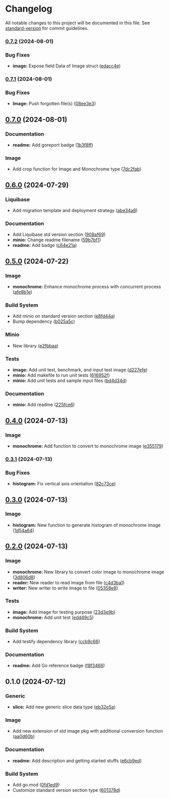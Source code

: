 # Changelog

All notable changes to this project will be documented in this file. See [standard-version](https://github.com/conventional-changelog/standard-version) for commit guidelines.

### [0.7.2](https://github.com/mushoffa/gorengan/compare/v0.7.1...v0.7.2) (2024-08-01)


### Bug Fixes

* **image:** Expose field Data of Image struct ([edacc4e](https://github.com/mushoffa/gorengan/commit/edacc4e7373c38929734bf3e336d9694b8f797ba))

### [0.7.1](https://github.com/mushoffa/gorengan/compare/v0.7.0...v0.7.1) (2024-08-01)


### Bug Fixes

* **Image:** Push forgotten file(s) ([08ee3e3](https://github.com/mushoffa/gorengan/commit/08ee3e32304c7194f517c69d92b96b95bb004e19))

## [0.7.0](https://github.com/mushoffa/gorengan/compare/v0.6.0...v0.7.0) (2024-08-01)


### Documentation

* **readme:** Add goreport badge ([1b3f8ff](https://github.com/mushoffa/gorengan/commit/1b3f8ff8fceaf2ef1ee816c210457cf4a0d00f3c))


### Image

* Add crop function for Image and Monochrome type ([7dc2fab](https://github.com/mushoffa/gorengan/commit/7dc2fabaeb35df7e01249fe5e7132da8d0ebccf1))

## [0.6.0](https://github.com/mushoffa/gorengan/compare/v0.5.0...v0.6.0) (2024-07-29)


### Liquibase

* Add migration template and deployment strategy ([abe34a8](https://github.com/mushoffa/gorengan/commit/abe34a8758b05f270306f3d0d6612a1ac09f181e))


### Documentation

* Add Liquibase std version section ([908af69](https://github.com/mushoffa/gorengan/commit/908af69f3c5afd813c711c9a6585f1654c86df00))
* **minio:** Change readme filename ([59b7bf1](https://github.com/mushoffa/gorengan/commit/59b7bf165bd3fea3055d52e2155b47b5ae0e0cd7))
* **readme:** Add badge ([c64e21a](https://github.com/mushoffa/gorengan/commit/c64e21a19f7e7219c31c568027ca53818ea06f1d))

## [0.5.0](https://github.com/mushoffa/gorengan/compare/v0.4.0...v0.5.0) (2024-07-22)


### Image

* **monochrome:** Enhance monochrome process with concurrent process ([afe8b1e](https://github.com/mushoffa/gorengan/commit/afe8b1e094765b500e80c561c700bb9b0ff78223))


### Build System

* Add minio on standard version section ([e8fd44a](https://github.com/mushoffa/gorengan/commit/e8fd44a26eb3934f9f1a37dcdd387e3b4e81c9ce))
* Bump dependency ([b025a5c](https://github.com/mushoffa/gorengan/commit/b025a5c26f210d349855f21b74743ab6a0d8e154))


### Minio

* New library ([e2fbbaa](https://github.com/mushoffa/gorengan/commit/e2fbbaae962294315a3646989a0228e23b4c50f0))


### Tests

* **image:** Add unit test, benchmark, and input test image ([d227efe](https://github.com/mushoffa/gorengan/commit/d227efeb3e38b1dfd671cc96a2344fd62a980b0f))
* **minio:** Add makefile to run unit tests ([616952f](https://github.com/mushoffa/gorengan/commit/616952f33355293cd14b4bb4097e54eba96d58a9))
* **minio:** Add unit tests and sample input files ([bd4d34d](https://github.com/mushoffa/gorengan/commit/bd4d34d63663a576a319ae50fac020ca3e52e0c5))


### Documentation

* **minio:** Add readme ([225fce6](https://github.com/mushoffa/gorengan/commit/225fce64f9cb90f0a3ec0687f48e91332db1fc3b))

## [0.4.0](https://github.com/mushoffa/gorengan/compare/v0.3.1...v0.4.0) (2024-07-13)


### Image

* **monochrome:** Add function to convert to monochrome image ([e355179](https://github.com/mushoffa/gorengan/commit/e3551796b98ceed3edf0daf365c58eb1769f84e0))

### [0.3.1](https://github.com/mushoffa/gorengan/compare/v0.3.0...v0.3.1) (2024-07-13)


### Bug Fixes

* **histogram:** Fix vertical axis orientation ([82c73ce](https://github.com/mushoffa/gorengan/commit/82c73ce9831f5ab72e871fb0e0ed10633e8baf2d))

## [0.3.0](https://github.com/mushoffa/gorengan/compare/v0.2.0...v0.3.0) (2024-07-13)


### Image

* **histogram:** New function to generate histogram of monochrome image ([1d54a64](https://github.com/mushoffa/gorengan/commit/1d54a64b88f5e85e8db79414942cf45462bf3834))

## [0.2.0](https://github.com/mushoffa/gorengan/compare/v0.1.0...v0.2.0) (2024-07-13)


### Image

* **monochrome:** New library to convert color image to monochrome image ([3d806d8](https://github.com/mushoffa/gorengan/commit/3d806d828be85107226e9bff650ce30af43eaccc))
* **reader:** New reader to read image from file ([c4d3ba1](https://github.com/mushoffa/gorengan/commit/c4d3ba1330df352f92f85e0fcbd9e55216a12e89))
* **writer:** New writer to write image to file ([05358e8](https://github.com/mushoffa/gorengan/commit/05358e8c2b6fb76eb58eec21b315d5e46823e6d9))


### Tests

* **image:** Add image for testing purpose ([23d3e9b](https://github.com/mushoffa/gorengan/commit/23d3e9b2d2910ac4e480d82a092a1cdaa003b3c8))
* **monochrome:** Add unit test ([edd49c5](https://github.com/mushoffa/gorengan/commit/edd49c5c5102277d633947c17407b57d6ad1ff0b))


### Build System

* Add testify dependency library ([ccb9c66](https://github.com/mushoffa/gorengan/commit/ccb9c6606e5157c655a687ca6363a1e348560699))


### Documentation

* **readme:** Add Go reference badge ([f8f3466](https://github.com/mushoffa/gorengan/commit/f8f346615a8ab651d557dc15e7070e91c083fdf0))

## 0.1.0 (2024-07-12)


### Generic

* **slice:** Add new generic slice data type ([eb32e5a](https://github.com/mushoffa/gorengan/commit/eb32e5a17b224ce4e97c15e2ca3e4ff7a0e2df8f))


### Image

* Add new extension of std image pkg with additional conversion function ([aa0d60b](https://github.com/mushoffa/gorengan/commit/aa0d60b4a779c87bcd39fca9726d5195f6e475a7))


### Documentation

* **readme:** Add description and getting started stuffs ([e6cb9ed](https://github.com/mushoffa/gorengan/commit/e6cb9ed13c0ed26ff48a338b5516b187b3f1657d))


### Build System

* Add go.mod ([0fd1ed9](https://github.com/mushoffa/gorengan/commit/0fd1ed9c9c3cefdf7a10c672d0e3dd5d81562e92))
* Customize standard version section type ([601378d](https://github.com/mushoffa/gorengan/commit/601378dc709d89c2aef7a3e3ef7708243dd25c85))
